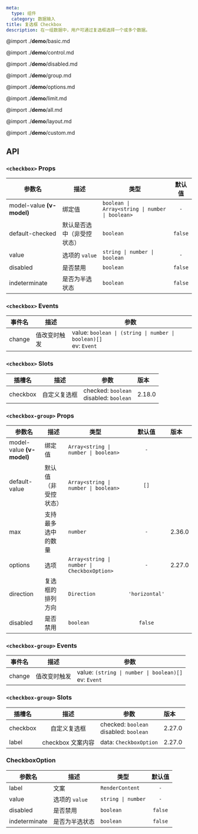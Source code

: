 ```yaml
meta:
  type: 组件
  category: 数据输入
title: 复选框 Checkbox
description: 在一组数据中，用户可通过复选框选择一个或多个数据。
```

@import ./__demo__/basic.md

@import ./__demo__/control.md

@import ./__demo__/disabled.md

@import ./__demo__/group.md

@import ./__demo__/options.md

@import ./__demo__/limit.md

@import ./__demo__/all.md

@import ./__demo__/layout.md

@import ./__demo__/custom.md

## API


### `<checkbox>` Props

|参数名|描述|类型|默认值|
|---|---|---|:---:|
|model-value **(v-model)**|绑定值|`boolean \| Array<string \| number \| boolean>`|`-`|
|default-checked|默认是否选中（非受控状态）|`boolean`|`false`|
|value|选项的 `value`|`string \| number \| boolean`|`-`|
|disabled|是否禁用|`boolean`|`false`|
|indeterminate|是否为半选状态|`boolean`|`false`|
### `<checkbox>` Events

|事件名|描述|参数|
|---|---|---|
|change|值改变时触发|value: ` boolean \| (string \| number \| boolean)[] `<br>ev: `Event`|
### `<checkbox>` Slots

|插槽名|描述|参数|版本|
|---|:---:|---|:---|
|checkbox|自定义复选框|checked: `boolean`<br>disabled: `boolean`|2.18.0|




### `<checkbox-group>` Props

|参数名|描述|类型|默认值|版本|
|---|---|---|:---:|:---|
|model-value **(v-model)**|绑定值|`Array<string \| number \| boolean>`|`-`||
|default-value|默认值（非受控状态）|`Array<string \| number \| boolean>`|`[]`||
|max|支持最多选中的数量|`number`|`-`|2.36.0|
|options|选项|`Array<string \| number \| CheckboxOption>`|`-`|2.27.0|
|direction|复选框的排列方向|`Direction`|`'horizontal'`||
|disabled|是否禁用|`boolean`|`false`||
### `<checkbox-group>` Events

|事件名|描述|参数|
|---|---|---|
|change|值改变时触发|value: `(string \| number \| boolean)[]`<br>ev: `Event`|
### `<checkbox-group>` Slots

|插槽名|描述|参数|版本|
|---|:---:|---|:---|
|checkbox|自定义复选框|checked: `boolean`<br>disabled: `boolean`|2.27.0|
|label|checkbox 文案内容|data: `CheckboxOption`|2.27.0|




### CheckboxOption

|参数名|描述|类型|默认值|
|---|---|---|:---:|
|label|文案|`RenderContent`|`-`|
|value|选项的 `value`|`string \| number`|`-`|
|disabled|是否禁用|`boolean`|`false`|
|indeterminate|是否为半选状态|`boolean`|`false`|


